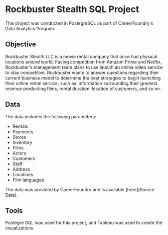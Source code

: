# Rockbuster Stealth SQL Project
This project was conducted in PostegreSQL as part of CareerFoundry's Data Analytics Program.

## Objective
Rockbuster Stealth LLC is a movie rental company that once had physical locations around world. Facing competition from Amazon Prime and Netflix, Rockbuster's management team plans to use launch an online video service to stay competitive. Rockbuster wants to answer questions regarding their current business model to determine the best strategies to begin launching their online rental service, such as: information surrounding their greatest revenue producting films, rental duration, location of customers, and so on.

## Data
The data includes the following parameters:
* Rentals
* Payments
* Stores
* Inventory
* Films
* Actors
* Customers
* Staff
* Address
* Locations
* Film languages

The data was provided by CareerFoundry and is available [here](Source Data).

## Tools
Postegre SQL was used for this project, and Tableau was used to create the visualizations.
